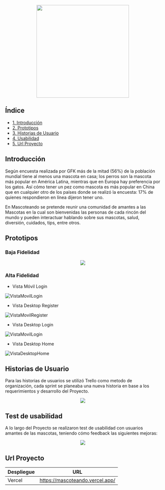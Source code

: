 <p align="center">
  <img width="300" height="300" src=".\src\img\logo.png">
</p>

## Índice

* [1. Introducción](#1-introducción)
* [2. Prototipos](#2-prototipos)
* [3. Historias de Usuario](#3-historias-de-usuario)
* [4. Usabilidad](#4-usabilidad)
* [5. Url Proyecto](#5-url-proyecto)

## Introducción

Según encuesta realizada por GFK más de la mitad (56%) de la población mundial tiene al menos una mascota en casa; los perros son la mascota más popular en América Latina, mientras que en Europa hay preferencia por los gatos. Así cómo tener un pez como mascota es más popular en China que en cualquier otro de los países donde se realizó la encuesta: 17% de quienes respondieron en línea dijeron tener uno.

En Mascoteando se pretende reunir una comunidad de amantes a las Mascotas en la cual son bienvenidas las personas de cada rincón del mundo y pueden interactuar hablando sobre sus mascotas, salud, diversión, cuidados, tips, entre otros.

## Prototipos

### Baja Fidelidad

<p align="center">
  <img src="./src/img/bajaFidelidad.jpg">
</p>

### Alta Fidelidad
- Vista Móvil Login

![VistaMovilLogin](./src/img/vistasMovil.png)

- Vista Desktop Register

![VistaMovilRegister](./src/img/vistaDesktopRegister.jpg)

- Vista Desktop Login

![VistaMovilLogin](./src/img/vistaDesktopLogin.jpg)

- Vista Desktop Home

![VistaDesktopHome](./src/img/vistaDesktopHome.jpg)

## Historias de Usuario

Para las historias de usuarios se utilizó Trello como metodo de organización, cada sprint se planeaba una nueva historia  en base a los requerimientos y desarrollo del Proyecto. 

<p align="center">
  <img src="./src/img/HistoriasUsuario.jpg">
</p>


## Test de usabilidad

A lo largo del Proyecto se realizaron test de usabilidad con usuarios amantes de las mascotas, teniendo cómo feedback las siguientes mejoras:

<p align="center">
  <img src="./src/img/mejoras.jpg">
</p>


## Url Proyecto
| Despliegue | URL |
| ------ | ------ |
| Vercel | https://mascoteando.vercel.app/ |

